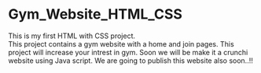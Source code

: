 # Gym_Website_HTML_CSS
This is my first HTML with CSS project.  
This project contains a gym website with a home and join pages.
This project will increase your intrest in gym.
Soon we will be make it a crunchi website using Java script.
We are going to publish this website also soon..!!
